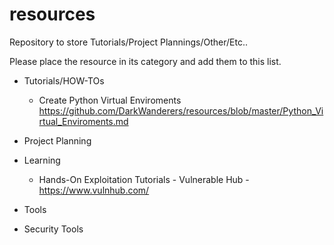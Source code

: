 # resources
Repository to store Tutorials/Project Plannings/Other/Etc..

Please place the resource in its category and add them to this list.

* Tutorials/HOW-TOs
  * Create Python Virtual Enviroments https://github.com/DarkWanderers/resources/blob/master/Python_Virtual_Enviroments.md

* Project Planning


* Learning
  * Hands-On Exploitation Tutorials - Vulnerable Hub - https://www.vulnhub.com/


* Tools


* Security Tools
